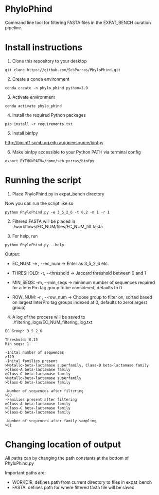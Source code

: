 # PhyloPhind

Command line tool for filtering FASTA files in the EXPAT_BENCH curation pipeline. 

# Install instructions 

1. Clone this repository to your desktop

```
git clone https://github.com/SebPorras/PhyloPhind.git
```

2. Create a conda environment 

```
conda create -n phylo_phind python=3.9
```

3. Activate environment 

```
conda activate phylo_phind 
```

4. Install the required Python packages 

```
pip install -r requirements.txt
```

5. Install binfpy 

http://bioinf1.scmb.uq.edu.au/opensource/binfpy

6. Make binfpy accessible to your Python PATH via terminal config 

```
export PYTHONPATH=/home/seb-porras/binfpy
```

# Running the script 

1. Place PhyloPhind.py in expat_bench directory 

Now you can run the script like so 

```
python PhyloPhind.py -e 3_5_2_6 -t 0.2 -m 1 -r 1
```

2. Filtered FASTA will be placed in ./workflows/EC_NUM/files/EC_NUM_filt.fasta

3. For help, run

```
python PhyloPhind.py --help
```

Output: 

  - EC_NUM: -e , --ec_num
  -> Enter as 3_5_2_6 etc.
  
  - THRESHOLD: -t, --threshold
  -> Jaccard threshold between 0 and 1
  
  - MIN_SEQS: -m, --min_seqs
  -> minimum number of sequences required for a InterPro tag group to be considered, defaults to 0
  
  - ROW_NUM: -r , --row_num 
  -> Choose group to filter on, sorted based on largest InterPro tag groups indexed at 0, defaults to zero(largest group)

4. A log of the process will be saved to ./filtering_logs/EC_NUM_filtering_log.txt
```
EC Group: 3_5_2_6 

Threshold: 0.15 
Min seqs: 1 

-Inital number of sequences 
>129 
-Inital families present 
>Metallo-beta-lactamase superfamily, Class-B beta-lactamase family 
>Class-A beta-lactamase family 
>Class-C beta-lactamase family 
>Metallo-beta-lactamase superfamily 
>Class-D beta-lactamase family 

-Number of sequences after filtering 
>80 
-Families present after filtering 
>Class-A beta-lactamase family 
>Class-C beta-lactamase family 
>Class-D beta-lactamase family 

-Number of sequences after family sampling 
>81
```


# Changing location of output

All paths can by changing the path constants at the bottom of PhyloPhind.py

Important paths are:

- WORKDIR: defines path from current directory to files in expat_bench 
- FASTA: defines path for where filtered fasta file will be saved 



